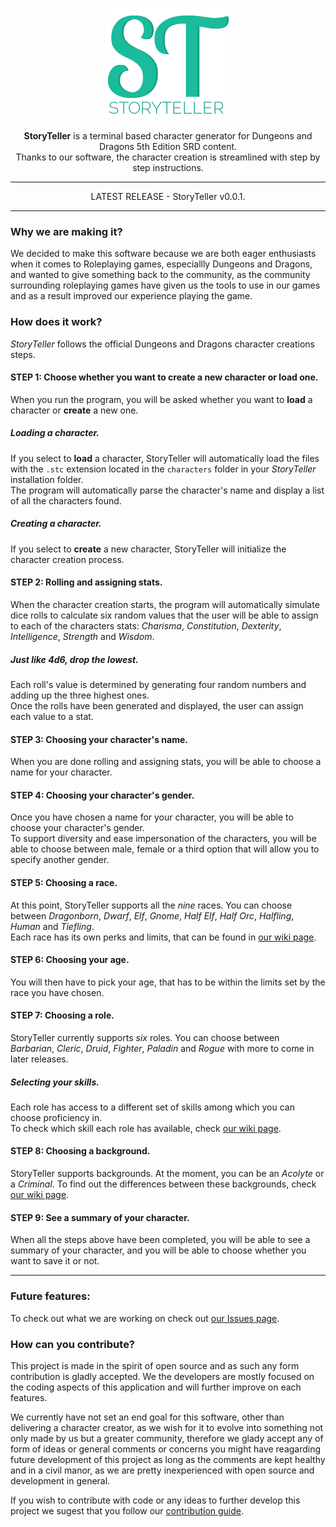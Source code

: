 <p align="center">
  <img src="/logo.png">
  <br/>
  <br/>
  <b>StoryTeller</b> is a terminal based character generator for Dungeons and Dragons 5th Edition SRD content.
  <br/>
  Thanks to our software, the character creation is streamlined with step by step instructions.
  <br/>
</p>

<hr>

<p align="center">
  LATEST RELEASE - StoryTeller v0.0.1.
</p>

<hr>

### Why we are making it?

We decided to make this software because we are both eager enthusiasts when it comes to Roleplaying games, especiallly Dungeons and Dragons, and wanted to give something back to the community, as the community surrounding roleplaying games have given us the tools to use in our games and as a result improved our experience playing the game.  


### How does it work?

*StoryTeller* follows the official Dungeons and Dragons character creations steps.  

#### STEP 1: Choose whether you want to create a new character or load one.
  
When you run the program, you will be asked whether you want to **load** a character or **create** a new one.  
  
##### Loading a character.

If you select to **load** a character, StoryTeller will automatically load the files with the `.stc` extension located in the `characters` folder in your *StoryTeller* installation folder.  
The program will automatically parse the character's name and display a list of all the characters found.

##### Creating a character.

If you select to **create** a new character, StoryTeller will initialize the character creation process.

#### STEP 2: Rolling and assigning stats.

When the character creation starts, the program will automatically simulate dice rolls to calculate six random values that the user will be able to assign to each of the characters stats: *Charisma*, *Constitution*, *Dexterity*, *Intelligence*, *Strength* and *Wisdom*.  

##### Just like 4d6, drop the lowest.
Each roll's value is determined by generating four random numbers and adding up the three highest ones.  
Once the rolls have been generated and displayed, the user can assign each value to a stat.


#### STEP 3: Choosing your character's name.

When you are done rolling and assigning stats, you will be able to choose a name for your character.

#### STEP 4: Choosing your character's gender.

Once you have chosen a name for your character, you will be able to choose your character's gender.  
To support diversity and ease impersonation of the characters, you will be able to choose between male, female or a third option that will allow you to specify another gender.

#### STEP 5: Choosing a race.

At this point, StoryTeller supports all the *nine* races. You can choose between *Dragonborn*, *Dwarf*, *Elf*, *Gnome*, *Half Elf*, *Half Orc*, *Halfling*, *Human* and *Tiefling*.  
Each race has its own perks and limits, that can be found in [our wiki page](https://github.com/Nosp1/Dnd/wiki/Races).

#### STEP 6: Choosing your age.

You will then have to pick your age, that has to be within the limits set by the race you have chosen.

#### STEP 7: Choosing a role.

StoryTeller currently supports *six* roles. You can choose between *Barbarian*, *Cleric*, *Druid*, *Fighter*, *Paladin* and *Rogue* with more to come in later releases.  

##### Selecting your skills.

Each role has access to a different set of skills among which you can choose proficiency in.  
To check which skill each role has available, check [our wiki page](https://github.com/Nosp1/Dnd/wiki/Roles).

#### STEP 8: Choosing a background.

StoryTeller supports backgrounds. At the moment, you can be an *Acolyte* or a *Criminal*.
To find out the differences between these backgrounds, check [our wiki page](https://github.com/Nosp1/Dnd/wiki/Backgrounds).

#### STEP 9: See a summary of your character.

When all the steps above have been completed, you will be able to see a summary of your character, and you will be able to choose whether you want to save it or not.

<hr>

### Future features:

To check out what we are working on check out [our Issues page](https://github.com/nosp1/Dnd/issues).

### How can you contribute?
This project is made in the spirit of open source and as such any form contribution is gladly accepted.
We the developers are mostly focused on the coding aspects of this application and will further improve on each features.

We currently have not set an end goal for this software, other than delivering a character creator, as we wish for it to evolve into something not only made by us but a greater community, therefore we glady accept any of form of ideas or general comments or concerns you might have reagarding future development of this project as long as the comments are kept healthy and
in a civil manor, as we are pretty inexperienced with open source and development in general. 

If you wish to contribute with code or any ideas to further develop this project we sugest that you follow our [contribution guide](https://github.com/Nosp1/Dnd/wiki/Contributions-guide).

  
